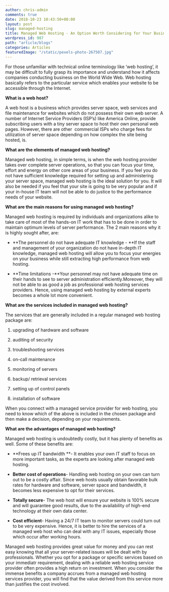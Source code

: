 ```yaml
---
author: chris-admin
comments: true
date: 2018-10-23 10:43:50+00:00
layout: post
slug: managed-hosting
title: Managed Web Hosting - An Option Worth Considering for Your Business
wordpress_id: 987
path: "article/blogs"
categories: Articles
featuredImage: "/static/pexels-photo-267507.jpg"
---
```


For those unfamiliar with technical online terminology like ‘web hosting’, it may be difficult to fully grasp its importance and understand how it affects companies conducting business on the World Wide Web. Web hosting basically refers to the particular service which enables your website to be accessible through the Internet.

**What is a web host?**

A web host is a business which provides server space, web services and file maintenance for websites which do not possess their own web server. A number of Internet Service Providers (ISP’s) like America Online, provide subscribing users with a tiny server space to host their own personal web pages. However, there are other  commercial ISPs who charge fees for utilization of server space depending on how complex the site being hosted, is.

**What are the elements of managed web hosting?**

Managed web hosting, in simple terms, is when the web hosting provider takes over complete server operations, so that you can focus your time, effort and energy on other core areas of your business. If you feel you do not have sufficient knowledge required for setting up and administering your server space, managed web hosting is the ideal solution for you. It will also be needed if you feel that your site is going to be very popular and if your in-house IT team will not be able to do justice to the performance needs of your website.

**What are the main reasons for using managed web hosting?**

Managed web hosting is required by individuals and organizations alike to take care of most of the hands-on IT work that has to be done in order to maintain optimum levels of server performance. The 2 main reasons why it is highly sought after, are:



 	
  * **The personnel do not have adequate IT knowledge - **If the staff and management of your organization do not have in-depth IT knowledge, managed web hosting will allow you to focus your energies on your business while still extracting high performance from web hosting.

 	
  * **Time limitations -**Your personnel may not have adequate time on their hands to see to server administration efficiently.Moreover, they will not be able to as good a job as professional web hosting services providers. Hence, using managed web hosting by external experts becomes a whole lot more convenient.


**What are the services included in managed web hosting?**

The services that are generally included in a regular managed web hosting package are:



 	
  1. upgrading of hardware and software

 	
  2. auditing of security

 	
  3. troubleshooting services

 	
  4. on-call maintenance

 	
  5. monitoring of servers

 	
  6. backup/ retrieval services

 	
  7. setting up of control panels

 	
  8. installation of software


When you connect with a managed service provider for web hosting, you need to know which of the above is included in the chosen package and then make a decision, depending on your requirements.

**What are the advantages of managed web hosting?**

Managed web hosting is undoubtedly costly, but it has plenty of benefits as well. Some of these benefits are:



 	
  * **Frees up IT bandwidth **- It enables your own IT staff to focus on more important tasks, as the experts are looking after managed web hosting.

 	
  * **Better cost of operations**- Handling web hosting on your own can turn out to be a costly affair. Since web hosts usually obtain favorable bulk rates for hardware and software, server space and bandwidth, it becomes less expensive to opt for their services.

 	
  * **Totally secure**- The web host will ensure your website is 100% secure and will guarantee good results, due to the availability of high-end technology at their own data center.

 	
  * **Cost efficient**- Having a 24/7 IT team to monitor servers could turn out to be very expensive. Hence, it is better to hire the services of a managed web host who can deal with any IT issues, especially those which occur after working hours.


Managed web hosting provides great value for money and you can rest easy knowing that all your server-related issues will be dealt with by professionals. Whether you opt for a package or specific services based on your immediatr requirement, dealing with a reliable web hosting service provider often provides a high return on investment. When you consider the immense benefits a company accrues from a managed web hosting services provider, you will find that the value derived from this service more than justifies the cost involved.
